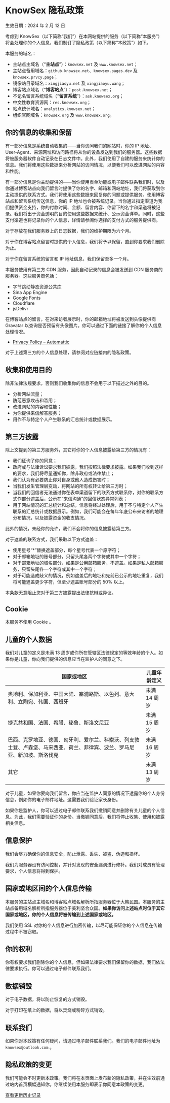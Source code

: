 # KnowSex 隐私政策

生效日期：2024 年 2 月 12 日

考虑到 KnowSex（以下简称“我们”）在本网站提供的服务（以下简称“本服务”）将会处理你的个人信息，我们制订了隐私政策（以下简称“本政策”）如下。

本服务的域名：

- 主站点主域名（“**主站点**”）：`knowsex.net` 及 `www.knowsex.net`；
- 主站点备用域名：`github.knowsex.net`、`knowsex.pages.dev` 及 `knowsex.prvcy.page`；
- 镜像站目录域名：`xingjiaoyu.net` 及 `xingjiaoyu.wang`；
- 博客站点域名（“**博客站点**”）：`post.knowsex.net`；
- 不记名留言系统域名（“**留言系统**”）：`ask.knowsex.org`；
- 中文性教育资源网：`res.knowsex.org`；
- 站点统计域名：`analytics.knowsex.net`；
- 组织官网域名：`knowsex.org` 及 `www.knowsex.org`。

## 你的信息的收集和保留

有一部分信息是系统自动收集的——当你访问我们的网站时，你的 IP 地址、User-Agent、来源网址和访问路径将从你的设备发送到我们的服务器。这些数据将被服务器软件自动记录在日志文件中。此外，我们使用了自建的服务来统计你的信息。我们将使用这些数据来分析网站的访问情况，以便我们可以改进网站的内容和性能。

有一部分信息是你主动提供的——当你使用表单功能或电子邮件联系我们时，以及你通过博客站点向我们留言时提供了你的名字、邮箱和网站地址，我们将获取到你主动提供的联系方式。我们将使用这些数据来回复你的问题或提供服务。使用博客站点和留言系统传送信息，你的 IP 地址也会被系统记录。当你通过指定渠道为我们提供资金支持，你的付款时间、金额、留言内容、你留下的名字和渠道将被记录。我们将出于资金透明的目的使用这些数据来统计、公示资金详单。同时，这些支付渠道也将记录你的个人信息，详情请参阅你选择的支付方式的服务提供商。

对于存放在我们服务器上的日志数据，我们的维护期限为六个月。

对于你在博客站点留言时提供的个人信息，我们将予以保留，直到你要求我们删除为止。

对于你在留言系统的留言和 IP 地址信息，我们保留至多一个月。

本服务使用有第三方 CDN 服务，因此自动记录的信息会被发送到 CDN 服务商的服务器。这些服务商包括：

- 字节跳动静态资源公共库
- Sina App Engine
- Google Fonts
- Cloudflare
- jsDelivr

在博客站点的留言，在对来访者展示时，你的邮箱地址将被发送到头像提供商 Gravatar 以查询是否预留有头像图片。你可以通过下面的链接了解你的个人信息处理情况。

- [Privacy Policy – Automattic](https://automattic.com/privacy/)

对于上述第三方的个人信息处理，请参阅对应链接内的隐私政策。

## 收集和使用目的

除非法律法规要求，否则我们收集你的信息不会用于以下描述之外的目的。

- 分析网站流量；
- 防范恶意攻击和滥用；
- 改进网站的内容和性能；
- 为你提供来信解答服务；
- 用作不与特定个人产生联系的汇总统计或数据展示。

## 第三方披露

除上文提到的第三方服务外，其它将你的个人信息披露给第三方的情况有：

- 我们征询了你的同意；
- 政府或与法律诉讼要求我们披露，我们按照法律要求披露。如果我们收到这样的要求，我们将尽量通知你，除非政府或法律禁止；
- 我们认为有必要防止你对自身或他人造成伤害时；
- 当我们发生管理层变动，将网站的所有权转让给第三方时；
- 当我们的回信者无法通过你在表单渠道留下的联系方式联系你，对你的联系方式作部分遮盖后，公示在“来信沟通”的回信状态异常列表；
- 用于网站情况的汇总统计和总结，信息将经过处理后，用于不与特定个人产生联系的汇总统计或数据展示。例如，我们可能会在每年年底公布来访者的地理分布情况，以及披露资金的收支情况。

此外的情况，未经你的允许，我们不会将你的信息披露给第三方。

对于遮盖的联系方式，我们采取以下方式遮盖：

- 使用星号“*”替换遮盖部分，每个星号代表一个原字符；
- 对于邮箱地址的账号部分，只留头尾各两个字符或其中一个字符；
- 对于邮箱地址的域名部分，如果是公用邮箱服务，不遮盖。如果是私人邮箱服务，只留头尾各一个字符或其中一个字符；
- 对于可能造成歧义的情况，例如遮盖后的地址和先前已公示的地址重复，我们将可能遮盖更少字符，但至少遮盖账号部分的 50% 以上。

本条款无意阻止您对于第三方披露提出法律抗辩或异议。

## Cookie

本服务不使用 Cookie 。

## 儿童的个人数据

我们对儿童的定义是未满 13 周岁或你所在管辖区法律规定的等效年龄的个人。如果你是儿童，你向我们提供的信息应当在监护人的同意之下。

| 国家或地区                                                                                                                 | 儿童年龄定义 |
| -------------------------------------------------------------------------------------------------------------------------- | ------------ |
| 奥地利、保加利亚、中国大陆、塞浦路斯、以色列、意大利、立陶宛、韩国、西班牙                                                 | 未满 14 周岁 |
| 捷克共和国、法国、希腊、秘鲁、斯洛文尼亚                                                                                   | 未满 15 周岁 |
| 巴西、克罗地亚、德国、匈牙利、爱尔兰、科索沃、列支敦士登、卢森堡、马来西亚、荷兰、菲律宾、波兰、罗马尼亚、新加坡、斯洛伐克 | 未满 16 周岁 |
| 其它                                                                                                                       | 未满 13 周岁 |

对于儿童，如果你要向我们留言，你应当在监护人同意的情况下透露你的个人身份信息，例如你的电子邮件地址。这需要我们验证家长身份。

如果你是监护人，你可以通过电子邮件联系我们撤销同意并删除有关儿童的个人信息。为此，我们需要验证你的身份。当撤销同意后，我们将停止收集、使用和披露相关信息。

## 信息保护

我们会尽力确保你的信息安全，防止泄露、丢失、被盗、伪造和损坏。

我们为服务器设有访问控制，并针对发现的安全漏洞进行修补。我们对成员有管理要求，个人信息将得到保护。

## 国家或地区间的个人信息传输

本服务的主站点主域名和博客站点域名解析所指服务器位于大韩民国。本服务的主站点备用域名解析所指服务器位于美利坚合众国。**如果你访问上述站点时位于其它国家或地区，你的个人信息将被传输到上述国家或地区。**

我们使用 SSL 对你的个人信息进行加密传输，以尽可能保证你的个人信息在传输过程中不被窃取。

## 你的权利

你有权要求我们删除你的个人信息，但如果法律要求我们保留你的数据，我们依法律要求执行。你可以通过电子邮件联系我们。

## 数据销毁

对于电子数据，将以防止恢复的方式销毁。

对于打印在纸上的数据，将以焚烧或粉碎方式销毁。


## 联系我们

如果你对本政策有任何疑问，请通过电子邮件联系我们。我们的电子邮件地址为 `knowsex@outlook.com` 。

## 隐私政策的变更

我们可能会不时更新本政策。我们将在本页面上发布新的隐私政策，并在生效前通过站内首页横幅通知你。你继续使用本服务即表示你同意本政策的变更。

[查看更新历史记录](https://github.com/knowsex/knowsex.github.io/commits/main/privacy_policy.md)